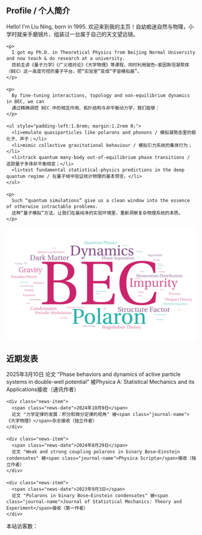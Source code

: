 <div class="section">
  <h2 class="section-title">Profile / 个人简介</h2>

  <div class="about-content">
    <p>
      Hello! I'm Liu Ning, born in 1995.  
      欢迎来到我的主页！自幼痴迷自然与物理，小学时就亲手磨镜片、组装过一台属于自己的天文望远镜。
    </p>

    <p>
      I got my Ph.D. in Theoretical Physics from Beijing Normal University and now teach & do research at a university.  
      目前主讲《量子力学》《广义相对论》《大学物理》等课程，同时利用玻色–爱因斯坦凝聚体（BEC）这一高度可控的量子平台，把“实验室”变成“宇宙模拟器”。
    </p>

    <p>
      By fine-tuning interactions, topology and non-equilibrium dynamics in BEC, we can  
      通过精确调控 BEC 中的相互作用、拓扑结构与非平衡动力学，我们能够：
    </p>

    <ul style="padding-left:1.8rem; margin:1.2rem 0;">
      <li>emulate quasiparticles like polarons and phonons / 模拟凝聚态里的极化子、声子；</li>
      <li>mimic collective gravitational behaviour / 模拟引力系统的集体行为；</li>
      <li>track quantum many-body out-of-equilibrium phase transitions / 追踪量子多体非平衡相变；</li>
      <li>test fundamental statistical-physics predictions in the deep quantum regime / 在量子域中验证统计物理的基本预言。</li>
    </ul>

    <p>
      Such “quantum simulations” give us a clean window into the essence of otherwise intractable problems.  
      这种“量子模拟”方法，让我们在最纯净的实验环境里，重新洞察复杂物理系统的本质。
    </p>
  </div>
</div>
    <div class="research-image">
      <img src="/images/BEC.png" alt="研究关键词云图">
    </div>
</div>

<div class="section">
  <h2 class="section-title">近期发表</h2>
  
  <div class="news-container">
    <div class="news-item">
      <span class="news-date">2025年3月10日</span>
      论文 "Phase behaviors and dynamics of active particle systems in double-well potential" 被<span class="journal-name">Physica A: Statistical Mechanics and its Applications</span>接收（通讯作者）
    </div>
    
    <div class="news-item">
      <span class="news-date">2024年10月9日</span>
      论文 "力学定律的发展：积分和微分定律的视角" 被<span class="journal-name">《大学物理》</span>杂志接收（独立作者）
    </div>
    
    <div class="news-item">
      <span class="news-date">2024年8月29日</span>
      论文 "Weak and strong coupling polarons in binary Bose–Einstein condensates" 被<span class="journal-name">Physica Scripta</span>接收（独立作者）
    </div>
    
    <div class="news-item">
      <span class="news-date">2023年9月3日</span>
      论文 "Polarons in binary Bose–Einstein condensates" 被<span class="journal-name">Journal of Statistical Mechanics: Theory and Experiment</span>接收（第一作者）
    </div>
  </div>
</div>

<div class="visitor-counter">
  <span id="busuanzi_container_site_uv">本站访客数：<span id="busuanzi_value_site_uv"></span></span>
</div>

<script async src="//busuanzi.ibruce.info/busuanzi/2.3/busuanzi.pure.mini.js"></script>
